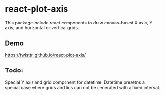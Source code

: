 # react-plot-axis
This package include react components to draw canvas-based X axis, Y axis, and horizontal or vertical grids.

## Demo
https://twisttrl.github.io/react-plot-axis/

## Todo:
Special Y axis and grid component for datetime. Datetime presetns a special case where grids and tics can not be generated with a fixed interval.